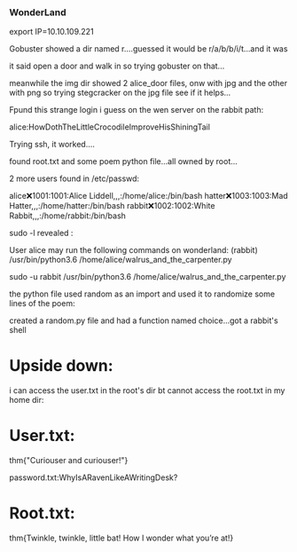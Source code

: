 ### WonderLand ###

export IP=10.10.109.221


Gobuster showed a dir named r....guessed it would be r/a/b/b/i/t...and it was

it said open a door and walk in so trying gobuster on that...

meanwhile the img dir showed 2 alice_door files, onw with jpg and the other with png so trying stegcracker on the jpg file see if it helps...


Fpund this strange login i guess on the wen server on the rabbit path:

alice:HowDothTheLittleCrocodileImproveHisShiningTail

Trying ssh, it worked....


found root.txt and some poem python file...all owned by root...

2 more users found in /etc/passwd:

alice:x:1001:1001:Alice Liddell,,,:/home/alice:/bin/bash
hatter:x:1003:1003:Mad Hatter,,,:/home/hatter:/bin/bash
rabbit:x:1002:1002:White Rabbit,,,:/home/rabbit:/bin/bash


sudo -l revealed :

User alice may run the following commands on wonderland:
    (rabbit) /usr/bin/python3.6 /home/alice/walrus_and_the_carpenter.py

sudo -u rabbit /usr/bin/python3.6 /home/alice/walrus_and_the_carpenter.py

the python file used random as an import and used it to randomize some lines of the poem:

created a random.py file and had a function named choice...got a rabbit's shell


# Upside down:

i can access the user.txt in the root's dir bt cannot access the root.txt in my home dir:

# User.txt:
thm{"Curiouser and curiouser!"}

password.txt:WhyIsARavenLikeAWritingDesk?


# Root.txt:
thm{Twinkle, twinkle, little bat! How I wonder what you’re at!}